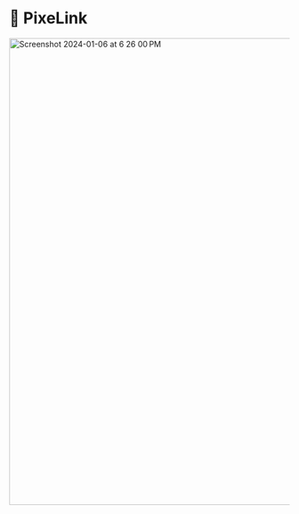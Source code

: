 # 🔗 PixeLink

<img width="837" alt="Screenshot 2024-01-06 at 6 26 00 PM" src="https://github.com/YonatanTussa/PixeLink/assets/140031110/3b07cc6d-25b0-479b-a0b0-28236b30218f">
